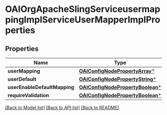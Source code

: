 # OAIOrgApacheSlingServiceusermappingImplServiceUserMapperImplProperties

## Properties
Name | Type | Description | Notes
------------ | ------------- | ------------- | -------------
**userMapping** | [**OAIConfigNodePropertyArray***](OAIConfigNodePropertyArray.md) |  | [optional] 
**userDefault** | [**OAIConfigNodePropertyString***](OAIConfigNodePropertyString.md) |  | [optional] 
**userEnableDefaultMapping** | [**OAIConfigNodePropertyBoolean***](OAIConfigNodePropertyBoolean.md) |  | [optional] 
**requireValidation** | [**OAIConfigNodePropertyBoolean***](OAIConfigNodePropertyBoolean.md) |  | [optional] 

[[Back to Model list]](../README.md#documentation-for-models) [[Back to API list]](../README.md#documentation-for-api-endpoints) [[Back to README]](../README.md)


